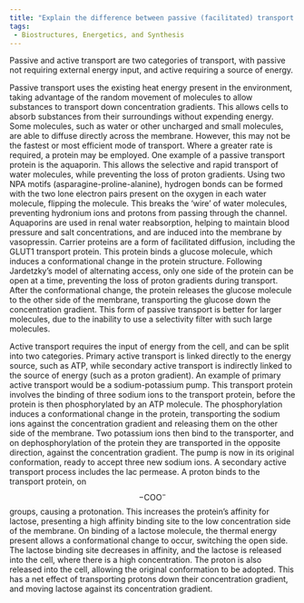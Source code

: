 ```yaml
---
title: "Explain the difference between passive (facilitated) transport and active transport. Give examples of each."
tags:
 - Biostructures, Energetics, and Synthesis
---
```

Passive and active transport are two categories of transport, with passive not requiring external energy input, and active requiring a source of energy.

Passive transport uses the existing heat energy present in the environment, taking advantage of the random movement of molecules to allow substances to transport down concentration gradients. This allows cells to absorb substances from their surroundings without expending energy. 
Some molecules, such as water or other uncharged and small molecules, are able to diffuse directly across the membrane. However, this may not be the fastest or most efficient mode of transport. Where a greater rate is required, a protein may be employed. 
One example of a passive transport protein is the aquaporin. This allows the selective and rapid transport of water molecules, while preventing the loss of proton gradients. Using two NPA motifs (asparagine-proline-alanine), hydrogen bonds can be formed with the two lone electron pairs present on the oxygen in each water molecule, flipping the molecule. This breaks the ‘wire’ of water molecules, preventing hydronium ions and protons from passing through the channel. Aquaporins are used in renal water reabsorption, helping to maintain blood pressure and salt concentrations, and are induced into the membrane by vasopressin.
Carrier proteins are a form of facilitated diffusion, including the GLUT1 transport protein. This protein binds a glucose molecule, which induces a conformational change in the protein structure. Following Jardetzky’s model of alternating access, only one side of the protein can be open at a time, preventing the loss of proton gradients during transport. After the conformational change, the protein releases the glucose molecule to the other side of the membrane, transporting the glucose down the concentration gradient. This form of passive transport is better for larger molecules, due to the inability to use a selectivity filter with such large molecules. 

Active transport requires the input of energy from the cell, and can be split into two categories. Primary active transport is linked directly to the energy source, such as ATP, while secondary active transport is indirectly linked to the source of energy (such as a proton gradient). 
An example of primary active transport would be a sodium-potassium pump. This transport protein involves the binding of three sodium ions to the transport protein, before the protein is then phosphorylated by an ATP molecule. The phosphorylation induces a conformational change in the protein, transporting the sodium ions against the concentration gradient and releasing them on the other side of the membrane. Two potassium ions then bind to the transporter, and on dephosphorylation of the protein they are transported in the opposite direction, against the concentration gradient. The pump is now in its original conformation, ready to accept three new sodium ions. 
A secondary active transport process includes the lac permease. A proton binds to the transport protein, on $$-\text{COO}^-$$ groups, causing a protonation. This increases the protein’s affinity for lactose, presenting a high affinity binding site to the low concentration side of the membrane. On binding of a lactose molecule, the thermal energy present allows a conformational change to occur, switching the open side. The lactose binding site decreases in affinity, and the lactose is released into the cell, where there is a high concentration. The proton is also released into the cell, allowing the original conformation to be adopted. This has a net effect of transporting protons down their concentration gradient, and moving lactose against its concentration gradient. 
